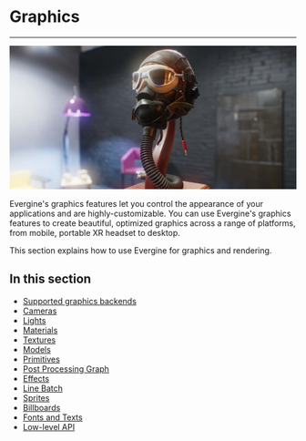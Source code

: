 # Graphics
---
![Graphics](images/graphics.jpg)

Evergine's graphics features let you control the appearance of your applications and are highly-customizable. You can use Evergine's graphics features to create beautiful, optimized graphics across a range of platforms, from mobile, portable XR headset to desktop.

This section explains how to use Evergine for graphics and rendering.

## In this section

* [Supported graphics backends](supported_backends/index.md)
* [Cameras](cameras.md)
* [Lights](lights.md)
* [Materials](materials/index.md)
* [Textures](textures/index.md)
* [Models](models/index.md)
* [Primitives](primitives.md)
* [Post Processing Graph](postprocessing_graph/index.md)
* [Effects](effects/index.md)
* [Line Batch](linebatch/index.md)
* [Sprites](sprites.md)
* [Billboards](billboard/index.md)
* [Fonts and Texts](fonts/index.md)
* [Low-level API](low_level_api/index.md)
